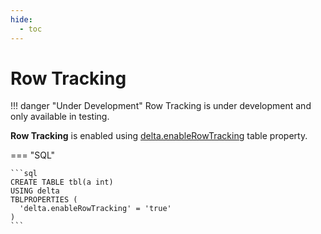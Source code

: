 ```yaml
---
hide:
  - toc
---
```


# Row Tracking

!!! danger "Under Development"
    Row Tracking is under development and only available in testing.

**Row Tracking** is enabled using [delta.enableRowTracking](../DeltaConfigs.md#ROW_TRACKING_ENABLED) table property.

=== "SQL"

    ```sql
    CREATE TABLE tbl(a int)
    USING delta
    TBLPROPERTIES (
      'delta.enableRowTracking' = 'true'
    )
    ```
